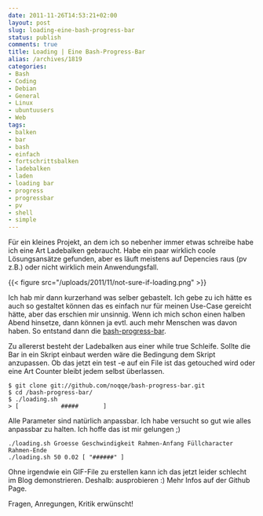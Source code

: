 ```yaml
---
date: 2011-11-26T14:53:21+02:00
layout: post
slug: loading-eine-bash-progress-bar
status: publish
comments: true
title: Loading | Eine Bash-Progress-Bar
alias: /archives/1819
categories:
- Bash
- Coding
- Debian
- General
- Linux
- ubuntuusers
- Web
tags:
- balken
- bar
- bash
- einfach
- fortschrittsbalken
- ladebalken
- laden
- loading bar
- progress
- progressbar
- pv
- shell
- simple
---
```


Für ein kleines Projekt, an dem ich so nebenher immer etwas schreibe habe ich eine Art Ladebalken gebraucht. Habe ein paar wirklich coole Lösungsansätze gefunden, aber es läuft meistens auf Depencies raus (pv z.B.) oder nicht wirklich mein Anwendungsfall.

{{< figure src="/uploads/2011/11/not-sure-if-loading.png" >}}

Ich hab mir dann kurzerhand was selber gebastelt. Ich gebe zu ich hätte es auch so gestaltet können das es einfach nur für meinen Use-Case gereicht hätte, aber das erschien mir unsinnig. Wenn ich mich schon einen halben Abend hinsetze, dann können ja evtl. auch mehr Menschen was davon haben. So entstand dann die [bash-progress-bar](https://github.com/noqqe/bash-progress-bar).

Zu allererst besteht der Ladebalken aus einer while true Schleife. Sollte die Bar in ein Skript einbaut werden wäre die Bedingung dem Skript anzupassen. Ob das jetzt ein test -e auf ein File ist das getouched wird oder eine Art Counter bleibt jedem selbst überlassen.


    $ git clone git://github.com/noqqe/bash-progress-bar.git
    $ cd /bash-progress-bar/
    $ ./loading.sh
    > [            #####       ]


Alle Parameter sind natürlich anpassbar. Ich habe versucht so gut wie alles anpassbar zu halten. Ich hoffe das ist mir gelungen ;)
```
./loading.sh Groesse Geschwindigkeit Rahmen-Anfang Füllcharacter Rahmen-Ende
./loading.sh 50 0.02 [ "######" ]
```

Ohne irgendwie ein GIF-File zu erstellen kann ich das jetzt leider schlecht im Blog demonstrieren. Deshalb: ausprobieren :) Mehr Infos auf der Github Page.

Fragen, Anregungen, Kritik erwünscht!
